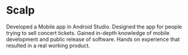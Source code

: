 # Scalp
Developed a Mobile app in Android Studio. Designed the app for people trying to sell concert tickets. Gained in-depth knowledge of mobile development and public release of software. Hands on experience that resulted in a real working product.
